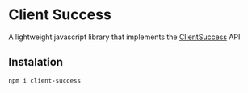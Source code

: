 # Client Success
A lightweight javascript library that implements the [ClientSuccess](https://www.clientsuccess.com/) API

## Instalation
```bash
npm i client-success
```
